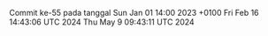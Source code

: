 Commit ke-55 pada tanggal Sun Jan 01 14:00 2023 +0100
Fri Feb 16 14:43:06 UTC 2024
Thu May  9 09:43:11 UTC 2024
